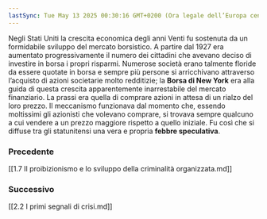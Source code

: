 ```yaml
---
lastSync: Tue May 13 2025 00:30:16 GMT+0200 (Ora legale dell’Europa centrale)
---
```

Negli Stati Uniti la crescita economica degli anni Venti fu sostenuta da un formidabile sviluppo del mercato borsistico. A partire dal 1927 era aumentato progressivamente il numero dei cittadini che avevano deciso di investire in borsa i propri risparmi. Numerose società erano talmente floride da essere quotate in borsa e sempre più persone si arricchivano attraverso l’acquisto di azioni societarie molto redditizie; la **Borsa di New York** era alla guida di questa crescita apparentemente inarrestabile del mercato finanziario. La prassi era quella di comprare azioni in attesa di un rialzo del loro prezzo. Il meccanismo funzionava dal momento che, essendo moltissimi gli azionisti che volevano comprare, si trovava sempre qualcuno a cui vendere a un prezzo maggiore rispetto a quello iniziale. Fu così che si diffuse tra gli statunitensi una vera e propria **febbre speculativa**.


### Precedente
[[1.7 Il proibizionismo e lo sviluppo della criminalità organizzata.md]]

### Successivo
[[2.2 I primi segnali di crisi.md]]